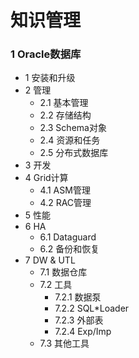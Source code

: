 # 知识管理

### 1 Oracle数据库
* 1 安装和升级
* 2 管理
  * 2.1 基本管理
  * 2.2 存储结构
  * 2.3 Schema对象
  * 2.4 资源和任务
  * 2.5 分布式数据库
* 3 开发
* 4 Grid计算
  * 4.1 ASM管理
  * 4.2 RAC管理
* 5 性能
* 6 HA
  * 6.1 Dataguard
  * 6.2 备份和恢复
* 7 DW & UTL
  * 7.1 数据仓库
  * 7.2 工具
    * 7.2.1 数据泵
    * 7.2.2 SQL*Loader
    * 7.2.3 外部表
    * 7.2.4 Exp/Imp
  * 7.3 其他工具


